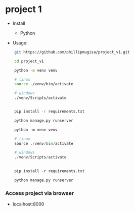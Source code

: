 # project 1

- Install
  * Python

- Usage: 

```bash
    git https://github.com/phillipmugisa/project_v1.git

    cd project_v1

    python -m venv venv

    # linux
    source ./venv/bin/activate

    # windows
    ./venv/Scripts/activate


    pip install -r requirements.txt

    python manage.py runserver
```

```python
    python -m venv venv

    # linux
    source ./venv/bin/activate

    # windows
    ./venv/Scripts/activate

    
    pip install -r requirements.txt

    python manage.py runserver
```

### Access project via browser
- localhost:8000